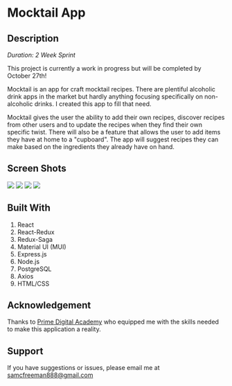 # Mocktail App

## Description

_Duration: 2 Week Sprint_

This project is currently a work in progress but will be completed by October 27th!

Mocktail is an app for craft mocktail recipes.  There are plentiful alcoholic drink apps in the market but hardly anything focusing specifically on non-alcoholic drinks.  I created this app to fill that need.

Mocktail gives the user the ability to add their own recipes, discover recipes from other users and to update the recipes when they find their own specific twist.  There will also be a feature that allows the user to add items they have at home to a "cupboard".  The app will suggest recipes they can make based on the ingredients they already have on hand.



## Screen Shots

<img src="public/images/HomeMocktail.jpg"/>
<img src="public/images/DrinkDetails.jpg"/>
<img src="public/images/ExplorePage.jpg"/>
<img src="public/images/AddDrinkForm.jpg"/>

<!-- ### Prerequisites

- Node.js

## Installation

Visit the fully deployed app here (will add soon)

Or, run it locally:

- Clone this repository from Github
- Create a database titled "saga_movies_weekend" and create the three tables using the initializer data found in database.sql
- Run npm install in your terminal to download the necessary modules
- Run npm run client to start React
- In a separate terminal, run npm run server to start the server
- Visit http://localhost:3000 in your browser to view the project!

## Usage
How does someone use this application? Tell a user story here.

1. View movies currently in the database
2. Click on a movie poster to get more detailed information
3. Add a new movie to the database using the "Add Movie" form
4. Check out the movie list to see the recently added movie! -->




## Built With

1. React
2. React-Redux
3. Redux-Saga
4. Material UI (MUI)
5. Express.js
6. Node.js
7. PostgreSQL
8. Axios
9. HTML/CSS


## Acknowledgement
Thanks to [Prime Digital Academy](www.primeacademy.io) who equipped me with the skills needed to make this application a reality. 

## Support
If you have suggestions or issues, please email me at [samcfreeman888@gmail.com](samcfreeman888@gmail.com)